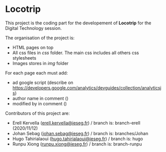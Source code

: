 # Locotrip

This project is the coding part for the developement of **Locotrip** for the Digital Technology session.

The organisation of the project is:
* HTML pages on top
* All css files in *css* folder. The main css includes all others css stylesheets
* Images stores in *img* folder

For each page each must add:
- ad google script (describe on https://developers.google.com/analytics/devguides/collection/analyticsjs)
- author name in comment (<!-- author: xxxx -->)
- modified by in comment (<!-- modified by: xxxx -->)

Contributors of this project are:
* Erell Kervella (erell.kervella@ieseg.fr) / branch is: branch-erell (2020/11/12)
* Johan Sebag (johan.sebag@ieseg.fr) / branch is: branches/Johan
* Hugo Tahirialaoui (hugo.tahirialaoui@ieseg.fr) / branch is: hugo
* Runpu Xiong (runpu.xiong@ieseg.fr) / branch is: branch-runpu


